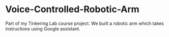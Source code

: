 # Voice-Controlled-Robotic-Arm
Part of my Tinkering Lab course project. We built a robotic arm which takes instructions using Google assistant.
